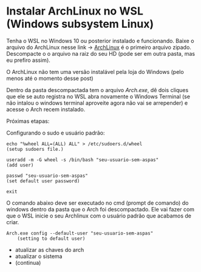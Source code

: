 # Instalar ArchLinux no WSL (Windows subsystem Linux)

Tenha o WSL no Windows 10 ou posterior instalado e funcionando. Baixe o arquivo do ArchLinux nesse link -> [ArchLinux](https://github.com/yuk7/ArchWSL/releases/tag/22.3.18.0) é o primeiro arquivo zipado. Descompacte o o arquivo na raiz do seu HD (pode ser em outra pasta, mas eu prefiro assim).&#x20;

O ArchLinux não tem uma versão instalável pela loja do Windows (pelo menos até o momento desse post)

Dentro da pasta descompactada tem o arquivo _Arch.exe_, dê dois cliques que ele se auto registra no WSL abra novamente o Windows Terminal (se não intalou o windows terminal aproveite agora não vai se arrepender) e acesse o Arch recem instalado.

Próximas etapas:

Configurando o sudo e usuário padrão:

```
echo "%wheel ALL=(ALL) ALL" > /etc/sudoers.d/wheel
(setup sudoers file.)

useradd -m -G wheel -s /bin/bash "seu-usuario-sem-aspas"
(add user)

passwd "seu-usuario-sem-aspas"
(set default user password)

exit
```

O comando abaixo deve ser executado no cmd (prompt de comando) do windows dentro da pasta que o Arch foi descompactado. Ele vai fazer com que o WSL inicie o seu Archlinux com o usuário padrão que acabamos de criar.

```
Arch.exe config --default-user "seu-usuario-sem-aspas"
    (setting to default user)
```

* atualizar as chaves do arch
* atualizar o sistema
* (continua)

